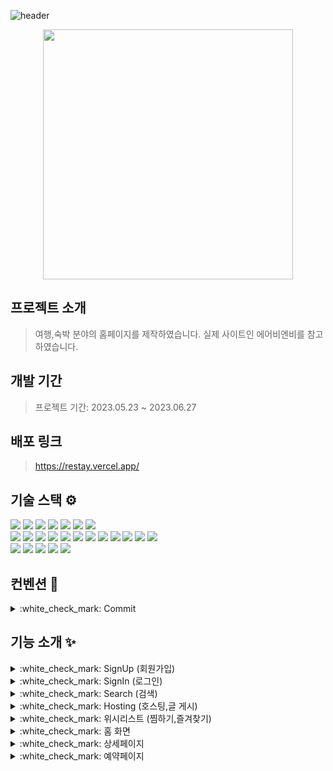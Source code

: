 ![header](https://capsule-render.vercel.app/api?type=waving&color=0:0093FE,100:FFFFFF)
<div align="center"><img src="https://github.com/PracticeKJY/restay-refactor/assets/119389577/af1f87ba-2575-47a6-981a-9d09efdb21b8" width="400"></div>

## 프로젝트 소개
> 여행,숙박 분야의 홈페이지를 제작하였습니다.
> 실제 사이트인 에어비엔비를 참고하였습니다.

## 개발 기간
> 프로젝트 기간: 2023.05.23 ~ 2023.06.27 

## 배포 링크
> https://restay.vercel.app/

## 기술 스택 :gear: 
<!--
<img src="https://img.shields.io/badge/텍스트-컬러코드?style=for-the-badge&logo=아이콘이름&logoColor=white"/>
-->
<div>
<img src="https://img.shields.io/badge/html5-E34F26?style=for-the-badge&logo=html5&logoColor=white">
<img src="https://img.shields.io/badge/css3-1572B6?style=for-the-badge&logo=css3&logoColor=white">
<img src="https://img.shields.io/badge/javascript-F7DF1E?style=for-the-badge&logo=javascript&logoColor=black">
<img src="https://img.shields.io/badge/typecript-00AFF0?style=for-the-badge&logo=typescript&logoColor=white">
<img src="https://img.shields.io/badge/react-61DAFB?style=for-the-badge&logo=react&logoColor=black">
<img src="https://img.shields.io/badge/cssmodules-000000?style=for-the-badge&logo=cssmodules&logoColor=white"/>
<img src="https://img.shields.io/badge/reacthookform-EC5990?style=for-the-badge&logo=reacthookform&logoColor=white">
<br />
<img src="https://img.shields.io/badge/nextjs-000000?style=for-the-badge&logo=Nextdotjs&logoColor=white">
<img src="https://img.shields.io/badge/next auth-000000?style=for-the-badge&logo=Nextdotjs&logoColor=white">
<img src="https://img.shields.io/badge/mongoDB-47A248?style=for-the-badge&logo=databricks&logoColor=white"/>
<img src="https://img.shields.io/badge/jotai-000000?style=for-the-badge&logo=ghostery&logoColor=white"/>
<img src="https://img.shields.io/badge/react Kakao Maps sdk-FFCD00?style=for-the-badge&logo=kakao&logoColor=white"/>
<img src="https://img.shields.io/badge/react daum postcode-FFCD00?style=for-the-badge&logo=kakao&logoColor=white"/>
<img src="https://img.shields.io/badge/axios-5A29E4?style=for-the-badge&logo=axios&logoColor=white"/>
<img src="https://img.shields.io/badge/swiper-6332F6?style=for-the-badge&logo=swiper&logoColor=white"/>
<img src="https://img.shields.io/badge/vercel-000000?style=for-the-badge&logo=vercel&logoColor=white"/>
<img src="https://img.shields.io/badge/npm-F69220?style=for-the-badge&logo=npm&logoColor=white"/>
<img src="https://img.shields.io/badge/eslint-4B32C3?style=for-the-badge&logo=eslint&logoColor=white"/>
<img src="https://img.shields.io/badge/Prettier-F7B93E?style=for-the-badge&logo=Prettier&logoColor=white"/>
<br>
<img src="https://img.shields.io/badge/notion-000000?style=for-the-badge&logo=notion&logoColor=white"/>
<img src="https://img.shields.io/badge/figma-F24E1E?style=for-the-badge&logo=figma&logoColor=white"/>
<img src="https://img.shields.io/badge/Github-181717?style=for-the-badge&logo=github&logoColor=white">
<img src="https://img.shields.io/badge/git-F05032?style=for-the-badge&logo=git&logoColor=white">
<img src="https://img.shields.io/badge/visualstudiocode-007ACC?style=for-the-badge&logo=visualstudiocode&logoColor=white"/>
</div>

## 컨벤션 :bookmark_tabs: 
<details>
  <summary>:white_check_mark: Commit</summary>
  <table>
  <thead>
    <tr>
      <th align="center">Emoji</th>
      <th align="center">Text</th>
      <th align="center">Description</th>
    </tr>
  </thead>
  <tbody>
    <tr>
      <td align="center">✨</td>
      <td align="center">feat</td>
      <td align="center">새롭게 만드는 코드(html,css,javascript 등 모두)</td>
    </tr>
    <tr>
      <td align="center">🎨</td>
      <td align="center">modify</td>
      <td align="center">기존 코드 수정</td>
    </tr>
    <tr>
      <td align="center">⚡️</td>
      <td align="center">refactor</td>
      <td align="center">리팩토링</td>
    </tr>
    <tr>
      <td align="center">🐛</td>
      <td align="center">fix</td>
      <td align="center">버그 문제 수정</td>
    </tr>
    <tr>
      <td align="center">🧪 </td>
      <td align="center">test</td>
      <td align="center">테스트</td>
    </tr>
    <tr>
      <td align="center">🔧</td>
      <td align="center">setting</td>
      <td align="center">환경 설정</td>
    </tr>
  </tbody>
</table>
</details>

## 기능 소개 :sparkles:  
<details>
  <summary>:white_check_mark: SignUp (회원가입)</summary>
  <table>
    <tr>
      <td width="300">
        <p>1. 레이아웃</p>
      </td>
      <td width="500">
        <img src="https://github.com/PracticeKJY/restay-refactor/assets/119389577/958859fb-6c10-495e-bf46-37c1af954996"/>
      </td>        
    </tr>
    <tr>
       <tr>
      <td width="300">
        <p>2. 회원가입</p>
        <p> 이메일은 형식에 맞게, 이름은 한글만, 비밀번호는 최소 4자이상만 제출할 수 있도록 유효성검사를 넣었습니다.</p>
      </td>
      <td width="500">
        <img src="https://github.com/PracticeKJY/restay-refactor/assets/119389577/0a5aa4a8-417c-486d-a93b-46e39f320161"/>
      </td>        
    </tr>
    <tr>
       <tr>
      <td width="300">
        <p>3. from 회원가입 to 로그인</p>
        <p> 이미 계정이 있으신가요? 로그인 을 클릭 시, 로그인 모달로 이동하도록 제작하였습니다.  </p>
      </td>
      <td width="500">
        <img src="https://github.com/PracticeKJY/restay-refactor/assets/119389577/3ec5ed09-4bfd-408f-a0c9-7604f0b038de"/>
      </td>        
    </tr>
  </table>
</details>

<details>
  <summary>:white_check_mark: SignIn (로그인)</summary>
  <table>
    <tr>
      <td width="300">
        <p>1. 레이아웃</p>
      </td>
      <td width="500">
        <img src="https://github.com/PracticeKJY/restay-refactor/assets/119389577/17c661fd-3313-49c0-90e4-72ff97023eb6"/>
      </td>        
    </tr>
        <tr>
      <td width="300">
        <p>2. 로그인기능</p>
        <p>등록되지 않은 이메일 혹은 비밀번호를 적었을 시, "이메일 혹은 비밀번호를 확인해주세요"라는 텍스트가 뜨도록 구현하였습니다.</p>
      </td>
      <td width="500">
        <img src="https://github.com/PracticeKJY/restay-refactor/assets/119389577/969e731f-9820-4bac-bf68-5ca302b18482"/>
      </td>        
    </tr>
       <tr>
      <td width="300">
        <p>3. google, naver, kakao 를 통한 소셜로그인 기능</p>
        <p> next-auth를 통해 google, naver, kakao의 아이디로도 회원가입이 가능한 소셜로그인 기능을 구현하였습니다.</p>
      </td>
      <td width="500">
        <img src="https://github.com/PracticeKJY/restay-refactor/assets/119389577/cfe0b244-4f24-46ae-a3a9-b932f1868996"/>
      </td>        
    </tr>
   </table>
</details>
<details>
  <summary>:white_check_mark: Search (검색)</summary>
  <table>
    <tr>
      <td width="300">
        <p>1. 검색기능</p>
        <p>해변 근처, 빌라, 애견동반, 섬, 호수... 등의 카테고리를 검색 시, 해당 카테고리의 상품을 찾아주는 기능을 구현하였습니다.</p>
      </td>
      <td width="500">
        <img src="https://github.com/PracticeKJY/restay-refactor/assets/119389577/56dba46d-1b5a-403b-a67c-d3e46ef76af7"/>
      </td>        
    </tr>
        <tr>
      <td width="300">
        <p>2. 유효성 검사</p>
        <p>검색의 키워드에 대한 데이터가 없을 때, 검색 결과가 없다는 화면처리를 구현하였습니다. </p>
      </td>
      <td width="500">
        <img src="https://github.com/PracticeKJY/restay-refactor/assets/119389577/6bebf1bb-6e4c-4988-9266-ed4b5013a132"/>
      </td>        
    </tr>
   </table>
</details>
<details>
  <summary>:white_check_mark: Hosting (호스팅,글 게시)</summary>
  <table>
    <tr>
      <td width="300">
        <p>1. 카테고리선택</p>
      </td>
      <td width="500">
        <img src="https://github.com/PracticeKJY/restay-refactor/assets/119389577/17eed56d-0dbf-435d-9026-f42704fb3616"/>
      </td>        
    </tr>
        <tr>
      <td width="300">
        <p>2. 위치등록</p>
        <p>숙소의 위치를 검색하여, 그 주소에 맞게 지도로 표시되도록 구현하였습니다.</p>
      </td>
      <td width="500">
        <img src="https://github.com/PracticeKJY/restay-refactor/assets/119389577/2beb3a3b-4003-4a1a-80c3-4a7dd91784a6"/>
      </td>        
    </tr>
      <tr>
      <td width="300">
        <p>3. 편의시설등록</p>
        <p>숙박할 수 있는 인원수, 방의 갯수, 화장실의 갯수를 체크하도록 구현하였습니다.</p>
      </td>
      <td width="500">
        <img src="https://github.com/PracticeKJY/restay-refactor/assets/119389577/d2f7ffbd-4fb2-4dba-ae08-21b954d62560"/>
      </td>        
    </tr>
          <tr>
      <td width="300">
        <p>4. 이미지 등록</p>
        <p>이미지들을 업로드할 수 있도록 구현하였습니다.</p>
        <p>또한, 선택한 이미지를 지울 수 있는 기능을 추가하였습니다</p>
      </td>
      <td width="500">
        <img src="https://github.com/PracticeKJY/restay-refactor/assets/119389577/d05388a0-71ca-4979-9016-c69329b06cf9"/>
      </td>        
    </tr>
          <tr>
      <td width="300">
        <p>5. 숙소소개등록</p>
      </td>
      <td width="500">
        <img src="https://github.com/PracticeKJY/restay-refactor/assets/119389577/a76f24cc-3ba9-4a08-b9c3-03391f76d4b8"/>
      </td>        
    </tr>
              <tr>
      <td width="300">
        <p>6. 가격 등록</p>
        <p>가격등록 이후에는, 홈 화면에 게시되도록 구현하였습니다.</p>
        <p>1~6까지 각각의 스탭 별로 필요한 입력값을 주지 않을 시, 다음 스탭으로 넘어갈 수 없도록 구현하였습니다.</p>
      </td>
      <td width="500">
        <img src="https://github.com/PracticeKJY/restay-refactor/assets/119389577/45e18c8b-ee0d-4f95-8a8d-23e0b93f3d78"/>
      </td>        
    </tr>
   </table>
</details>

<details>
  <summary>:white_check_mark: 위시리스트 (찜하기,즐겨찾기) </summary>
  <table>
    <tr>
      <td width="300">
        <p>하트버튼을 누를 시, 위시리스트에 입력 텍스트와 상품을 함께 등록할 수 있도록 기능을 구현하였습니다. </p>
      </td>
      <td width="500">
        <img src="https://github.com/PracticeKJY/restay-refactor/assets/119389577/22f061e2-6e07-41b2-9cf2-7c34d5e47319"/>
      </td>        
    </tr>
  </table>
</details>


<details>
  <summary>:white_check_mark: 홈 화면 </summary>
  <table>
    <tr>
      <td width="300">
        <p>1. 미니 헤더</p>
        <p>스크롤을 내릴 시, 상단에 헤더가 붙도록 구현하였습니다.</p>
      </td>
      <td width="500">
        <img src="https://github.com/PracticeKJY/restay-refactor/assets/119389577/55b566a5-2905-457a-8d77-b647b319aa8e"/>
      </td>        
    </tr>
    <tr>
       <tr>
      <td width="300">
        <p>2. 필터</p>
        <p> 아이콘을 클릭 시, 해당 아이콘에 맞는 카테고리들의 게시글들이 나오도록 구현하였습니다. </p>
      </td>
      <td width="500">
        <img src="https://github.com/PracticeKJY/restay-refactor/assets/119389577/023a58b8-6daa-4214-b5d6-08a30a946177"/>
      </td>        
    </tr>
    <tr>
  </table>
</details>
<details>
  <summary>:white_check_mark: 상세페이지 </summary>
  <table>
    <tr>
      <td width="300">
        <p>1. 이미지 슬라이더</p>
        <p>썸네일 식의 슬라이더를 구현하였습니다.</p>
      </td>
      <td width="500">
        <img src="https://github.com/PracticeKJY/restay-refactor/assets/119389577/d7e210cc-b7f3-415d-8e72-28928e06276d"/>
      </td>        
    </tr>
    <tr>
       <tr>
      <td width="300">
        <p>2. 미니 헤더</p>
        <p> 스크롤을 내릴 시, 상단에 사진, 숙소정보, 위치 part로 이동시켜주는 헤더가 고정되도록 구현하였습니다.</p>
      </td>
      <td width="500">
        <img src="https://github.com/PracticeKJY/restay-refactor/assets/119389577/bd22ee76-ab81-4c0a-83bb-f2ebe6d76e9a"/>
      </td>        
    </tr>
    <tr>
       <tr>
      <td width="300">
        <p>3. 예약일자 등록</p>
        <p> 일정 스크롤 범위 동안 따라 내려가도록 레이아웃을 구성하였습니다.</p>
        <p> 선택한 일자에 맞게 계산된 결과들이 나오도록 레이아웃을 구성하였습니다</p>
        <p> 달력을 통해 예약일자를 등록하도록 구현하였습니다.</p>
        <p> 1박 이상 선택하지 않을 시, 특정 메세지를 띄우도록 구현하였습니다.</p>
        <p> 로그인 상태가 아닐 시, 특정 메세지를 띄우도록 구현하였습니다.</p>
      </td>
      <td width="500">
        <img src="https://github.com/PracticeKJY/restay-refactor/assets/119389577/e32c9056-d115-41df-a8e2-68f0198de4b8"/>
      </td>        
    </tr>
  </table>
</details>
<details>
  <summary>:white_check_mark: 예약페이지 </summary>
  <table>
    <tr>
      <td width="300">
        <p>1. 날짜 수정</p>
        <p>날짜를 수정할 수 있도록 구현하였습니다.</p>
      </td>
      <td width="500">
        <img src="https://github.com/PracticeKJY/restay-refactor/assets/119389577/1786edeb-e84b-4b57-a8e2-c76375ea168d"/>
      </td>        
    </tr>
    <tr>
       <tr>
      <td width="300">
        <p>2. 결제 수단</p>
        <p> 결제기능을 실제 구현하지 않고, 레이아웃만 구현하였습니다.</p>
      </td>
      <td width="500">
        <img src="https://github.com/PracticeKJY/restay-refactor/assets/119389577/bd22ee76-ab81-4c0a-83bb-f2ebe6d76e9a"/>
      </td>        
    </tr>
    <tr>
       <tr>
      <td width="300">
        <p>3. 예약 등록</p>
        <p> 일자를 선택 후, 예약하기 버튼으로 등록 될 시, 상단 메뉴바의 "여행"칸에서 확인할 수 있도록 구현하였습니다.</p>
        <p> 계졍별 독립적으로 예약내역들이 나올 수 있도록 유효성검사를 구현하였습니다. </p>
      </td>
      <td width="500">
        <img src="https://github.com/PracticeKJY/restay-refactor/assets/119389577/33df9d37-a7eb-4542-a3cf-e75d332338a0"/>
      </td>        
    </tr>
  </table>
</details>
